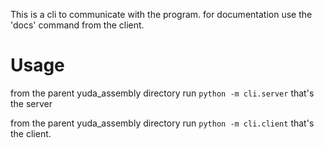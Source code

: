 This is a cli to communicate with the program.
for documentation use the 'docs' command from the client.

# Usage
from the parent yuda_assembly directory run `python -m cli.server`
that's the server

from the parent yuda_assembly directory run `python -m cli.client`
that's the client.

